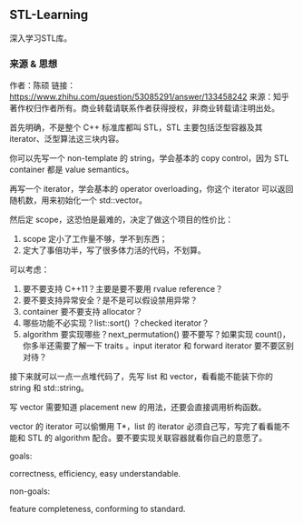 ## STL-Learning

深入学习STL库。

### 来源 & 思想

作者：陈硕
链接：https://www.zhihu.com/question/53085291/answer/133458242
来源：知乎
著作权归作者所有。商业转载请联系作者获得授权，非商业转载请注明出处。

首先明确，不是整个 C++ 标准库都叫 STL，STL 主要包括泛型容器及其 iterator、泛型算法这三块内容。

你可以先写一个 non-template 的 string，学会基本的 copy control，因为 STL container 都是 value semantics。

再写一个 iterator，学会基本的 operator overloading，你这个 iterator 可以返回随机数，用来初始化一个 std::vector。

然后定 scope，这恐怕是最难的，决定了做这个项目的性价比：
1. scope 定小了工作量不够，学不到东西；
2. 定大了事倍功半，写了很多体力活的代码，不划算。

可以考虑：
1. 要不要支持 C++11？主要是要不要用 rvalue reference？
2. 要不要支持异常安全？是不是可以假设禁用异常？
3. container 要不要支持 allocator？
4. 哪些功能不必实现？list::sort() ？checked iterator？
5. algorithm 要实现哪些？next_permutation() 要不要写？如果实现 count()，你多半还需要了解一下 traits 。input iterator 和 forward iterator 要不要区别对待？

接下来就可以一点一点堆代码了，先写 list<T> 和 vector<T>，看看能不能装下你的 string 和 std::string。

写 vector 需要知道 placement new 的用法，还要会直接调用析构函数。

vector 的 iterator 可以偷懒用 T*，list 的 iterator 必须自己写，写完了看看能不能和 STL 的 algorithm 配合。要不要实现关联容器就看你自己的意愿了。

goals: 

correctness, efficiency, easy understandable.

non-goals: 

feature completeness, conforming to standard.